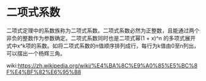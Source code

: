 # 二项式系数
二项式定理中的系数族称为二项式系数。二项式系数必然为正整数，且能通过两个非负的整数作为参数确定。二项式系数同时也是二项式幂(1 + x)^n 
的多项式展开式中x^k项的系数。如将二项式系数的n值顺序排列成行，每行为k值由0至n列出，可以摆出一个杨辉三角。

wiki:https://zh.wikipedia.org/wiki/%E4%BA%8C%E9%A0%85%E5%BC%8F%E4%BF%82%E6%95%B8